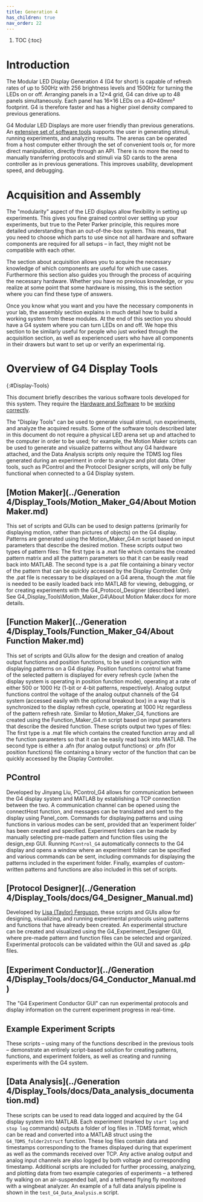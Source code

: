 ```yaml
---
title: Generation 4
has_children: true
nav_order: 22
---
```


1. TOC
{:toc}

# Introduction

The Modular LED Display Generation 4 (G4 for short) is capable of refresh rates of up to 500Hz with 256 brightness levels and 1500Hz for turning the LEDs on or off. Arranging panels in a 12×4 grid, G4 can drive up to 48 panels simultaneously. Each panel has 16×16 LEDs on a 40×40mm² footprint. G4 is therefore faster and has a higher pixel density compared to previous generations.

G4 Modular LED Displays are more user friendly than previous generations. An [extensive set of software tools](#Display-Tools) supports the user in generating stimuli, running experiments, and analyzing results. The arenas can be operated from a host computer either through the set of convenient tools or, for more direct manipulation, directly through an API. There is no more the need to manually transferring protocols and stimuli via SD cards to the arena controller as in previous generations. This improves usability, development speed, and debugging.

# Acquisition and Assembly

The "modularity" aspect of the LED displays allow flexibility in setting up experiments. This gives you fine grained control over setting up your experiments, but true to the Peter Parker principle, this requires more detailed understanding than an out-of-the-box system. This means, that you need to choose which parts to use since not all hardware and software components are required for all setups – in fact, they might not be compatible with each other. 

The section about acquisition allows you to acquire the necessary knowledge of which components are useful for which use cases. Furthermore this section also guides you through the process of acquiring the necessary hardware. Whether you have no previous knowledge, or you realize at some point that some hardware is missing, this is the section where you can find these type of answers.

Once you know what you want and you have the necessary components in your lab, the assembly section explains in much detail how to build a working system from these modules. At the end of this section you should have a G4 system where you can turn LEDs on and off. We hope this section to be similarly useful for people who just worked through the acquisition section, as well as experienced users who have all components in their drawers but want to set up or verify an experimental rig.

# Overview of G4 Display Tools
{:#Display-Tools}

This document briefly describes the various software tools developed for this system. They require the [Hardware and Software](G4-Assembly.md) to be [working correctly](G4-troubleshooting.md).

The "Display Tools" can be used to generate visual stimuli, run experiments, and analyze the acquired results. Some of the software tools described later in this document do not require a physical LED arena set up and attached to the computer in order to be used; for example, the Motion Maker scripts can be used to generate and visualize patterns without any G4 hardware attached, and the Data Analysis scripts only require the TDMS log files generated during an experiment in order to analyze and plot data. Other tools, such as PControl and the Protocol Designer scripts, will only be fully functional when connected to a G4 Display system.

## [Motion Maker](../Generation 4/Display_Tools/Motion_Maker_G4/About Motion Maker.md)

This set of scripts and GUIs can be used to design patterns (primarily for displaying motion, rather than pictures of objects) on the G4 display. Patterns are generated using the Motion_Maker_G4.m script based on input parameters that describe the desired motion. These scripts output two types of pattern files: The first type is a .mat file which contains the created pattern matrix and all the pattern parameters so that it can be easily read back into MATLAB. The second type is a .pat file containing a binary vector of the pattern that can be quickly accessed by the Display Controller. Only the .pat file is necessary to be displayed on a G4 arena, though the .mat file is needed to be easily loaded back into MATLAB for viewing, debugging, or for creating experiments with the G4_Protocol_Designer (described later). See G4_Display_Tools\Motion_Maker_G4\About Motion Maker.docx for more details.

## [Function Maker](../Generation 4/Display_Tools/Function_Maker_G4/About Function Maker.md)

This set of scripts and GUIs allow for the design and creation of analog output functions and position functions, to be used in conjunction with displaying patterns on a G4 display. Position functions control what frame of the selected pattern is displayed for every refresh cycle (when the display system is operating in position function mode), operating at a rate of either 500 or 1000 Hz (1-bit or 4-bit patterns, respectively). Analog output functions control the voltage of the analog output channels of the G4 system (accessed easily with the optional breakout box) in a way that is synchronized to the display refresh cycle, operating at 1000 Hz regardless of the pattern refresh rate. Similar to Motion_Maker_G4, functions are created using the Function_Maker_G4.m script based on input parameters that describe the desired function. These scripts output two types of files: The first type is a .mat file which contains the created function array and all the function parameters so that it can be easily read back into MATLAB. The second type is either a .afn (for analog output functions) or .pfn (for position functions) file containing a binary vector of the function that can be quickly accessed by the Display Controller.

## PControl

Developed by Jinyang Liu, PControl_G4 allows for communication between the G4 display system and MATLAB by establishing a TCP connection between the two. A communication channel can be opened using the connectHost function, and messages can be translated and sent to the display using Panel_com. Commands for displaying patterns and using functions in various modes can be sent, provided that an ‘experiment folder’ has been created and specified. Experiment folders can be made by manually selecting pre-made pattern and function files using the design_exp GUI. Running `PControl_G4` automatically connects to the G4 display and opens a window where an experiment folder can be specified and various commands can be sent, including commands for displaying the patterns included in the experiment folder. Finally, examples of custom-written patterns and functions are also included in this set of scripts.

## [Protocol Designer](../Generation 4/Display_Tools/docs/G4_Designer_Manual.md)

Developed by [Lisa (Taylor) Ferguson](mailto:taylorl@janelia.hhmi.org), these scripts and GUIs allow for designing, visualizing, and running experimental protocols using patterns and functions that have already been created. An experimental structure can be created and visualized using the G4_Experiment_Designer GUI, where pre-made pattern and function files can be selected and organized. Experimental protocols can be validated within the GUI and saved as .g4p files. 

## [Experiment Conductor](../Generation 4/Display_Tools/docs/G4_Conductor_Manual.md)

The "G4 Experiment Conductor GUI" can run experimental protocols and display information on the current experiment progress in real-time.

## Example Experiment Scripts

These scripts – using many of the functions described in the previous tools – demonstrate an entirely script-based solution for creating patterns, functions, and experiment folders, as well as creating and running experiments with the G4 system.

## [Data Analysis](../Generation 4/Display_Tools/docs/Data_analysis_documentation.md)

These scripts can be used to read data logged and acquired by the G4 display system into MATLAB. Each experiment (marked by `start log` and `stop log` commands) outputs a folder of log files in .TDMS format, which can be read and converted into a MATLAB struct using the `G4_TDMS_folder2struct` function. These log files contain data and timestamps corresponding to the frames displayed during that experiment as well as the commands received over TCP. Any active analog output and analog input channels are also logged by both voltage and corresponding timestamp. Additional scripts are included for further processing, analyzing, and plotting data from two example categories of experiments – a tethered fly walking on an air-suspended ball, and a tethered flying fly monitored with a wingbeat analyzer. An example of a full data analysis pipeline is shown in the `test_G4_Data_Analysis.m` script.
